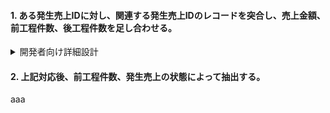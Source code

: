 #### 1. ある発生売上IDに対し、関連する発生売上IDのレコードを突合し、売上金額、前工程件数、後工程件数を足し合わせる。

<details>
  <summary>開発者向け詳細設計</summary>

```mermaid
erDiagram
  final {
    STRING account_id  "取引先ID"
    STRING contract_application_history_id  "契約申込履歴ID"
    STRING contract_application_product_history_id  "契約申込商品履歴ID"
    STRING hassei_sales_id  "発生売上ID"
    STRING related_hassei_sales_id  "関連する発生売上ID。親が存在しない場合はNULLとなる。"
    DATETIME action_tm  "発生日時"
    INTEGER offsetting_sales_price  "発生売上の合計"
    INTEGER offsetting_mae_kensu_count  "前工程件数の合計"
    INTEGER offsetting_ato_kensu_count  "後工程件数の合計"
    TIMESTAMP da_sys__created_at  "エクスポート時のタイムスタンプ"
    STRING da_sys__created_by  "エクスポート実行者"
  }
```

```
⚠️注意
今回は発生日を更新する対応は要件外だったので対応していない。
一般的な相殺処理では、処理を適用した日時で発生日を更新することが多い。
発生日が変化してしまう影響は未知なので、今後の検討材料になる可能性はある点は留意する必要がある。
```

:::note warn
警告
○○に注意してください。
:::

> [!WARNING]
> Critical content demanding immediate user attention due to potential risks.

| 発生売上ID | 関連発生売上ID | 発生日 | 前工程件数 | 発生売上 |
| :--- | :--- | :--- | ---: | ---: |
| $`\textcolor{red}{\text{a1610000009XdYHAA0}}`$ | | 2014-03-20 | 1 | 50000 |
| $`\color{red}{a1610000009XdYHAA0}`$ | | 2014-03-20 | 1 | 50000 |
| a1610000009XobfAAC | <span style="color: red">a1610000009XdYHAA0</span> | 2014-03-27 | -1 | -50000 |


[2. 上記対応後、前工程件数、発生売上の状態によって抽出する。](/til/docs/alert_test.md#2.+%E4%B8%8A%E8%A8%98%E5%AF%BE%E5%BF%9C%E5%BE%8C%E3%80%81%E5%89%8D%E5%B7%A5%E7%A8%8B%E4%BB%B6%E6%95%B0%E3%80%81%E7%99%BA%E7%94%9F%E5%A3%B2%E4%B8%8A%E3%81%AE%E7%8A%B6%E6%85%8B%E3%81%AB%E3%82%88%E3%81%A3%E3%81%A6%E6%8A%BD%E5%87%BA%E3%81%99%E3%82%8B%E3%80%82)参照。
</details>



#### 2. 上記対応後、前工程件数、発生売上の状態によって抽出する。

aaa
